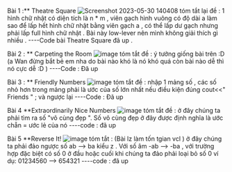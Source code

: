 Bài 1 :**  Theatre Square
![Screenshot 2023-05-30 140408](https://github.com/hieubmt1112004/ssc/assets/125638408/f858d143-586d-4013-bc32-5f6b39fdb43d) 
tóm tắt lại đề : 1 hình chữ nhật có diện tích là n * m , viên gạch hình vuông có độ dài a làm sao để lấp hết hình chữ nhật bằng viên gạch a , có thể lấp dư gạch nhưng phải lấp full hình chữ nhật . 
Bài này low-lever nên mình không giải thích gì nhiều .
----Code bài Theatre Square đã up  . 




Bài 2 : **  Carpeting the Room
![image](https://github.com/hieubmt1112004/ssc/assets/125638408/e8f7d08c-89ca-4127-b220-ea5368458162)
tóm tắt đề : ý tưởng giống bài trên :D (a Wan đừng bắt bẻ em nha do bài nào khó là nó khó quá còn bài nào dễ thì nó cực dễ :D )
----Code : Đã up 



Bài 3 : **  Friendly Numbers
![image](https://github.com/hieubmt1112004/ssc/assets/125638408/840ab8d4-bb90-4917-a553-3eed299af73d)
tóm tắt đề : nhập 1 mảng số , các số nhỏ hơn trong mảng phải là ước của số lớn nhất nếu điều kiện đúng cout<<" Friends " ; và ngược lại 
----Code :  Đã up 


Bài 4 **Extraordinarily Nice Numbers
![image](https://github.com/hieubmt1112004/ssc/assets/125638408/678a4fc7-a0fd-4bb5-87ca-9f39b84bb127)
tóm tắt đề : ở đây chúng ta phải tìm ra số "vô cùng đẹp ". Số vô cùng đẹp ở đây được định nghĩa là ước chẵn = ước lẻ của nó 
----code : đã up 


Bài 5 **Reverse It!
![image](https://github.com/hieubmt1112004/ssc/assets/125638408/7997ae08-3521-4f80-8869-db0f9f3c9c83)
tóm tắt : (Bài lz làm tốn tgian vcl ) ở đây chúng ta phải đảo ngược số ab --> ba kiểu z . Với số âm -ab --> -ba , với trường hợp đặc biệt có số 0 ở đầu hoặc cuối khi chúng ta đảo phải loại bỏ số 0 ví dụ: 01234560 --> 654321
----code : đã up 



